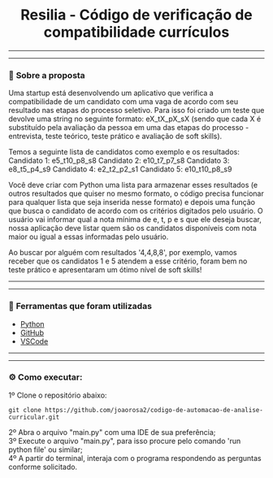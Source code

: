<h1 align="center">Resilia - Código de verificação de compatibilidade currículos </h1>

--------
--------

### 📌 <strong>Sobre a proposta</strong>
Uma startup está desenvolvendo um aplicativo que verifica a compatibilidade de um candidato com uma vaga de acordo com seu resultado nas etapas do processo seletivo. Para isso foi criado um teste que devolve uma string no seguinte formato: eX_tX_pX_sX (sendo que cada X é substituído pela avaliação da pessoa em uma das etapas do processo - entrevista, teste teórico, teste prático e avaliação de soft skills).

Temos a seguinte lista de candidatos como exemplo e os resultados:
Candidato 1: e5_t10_p8_s8
Candidato 2: e10_t7_p7_s8
Candidato 3: e8_t5_p4_s9
Candidato 4: e2_t2_p2_s1
Candidato 5: e10_t10_p8_s9

Você deve criar com Python uma lista para armazenar esses resultados (e outros resultados que quiser no mesmo formato, o código precisa funcionar para qualquer lista que seja inserida nesse formato) e depois uma função que busca o candidato de acordo com os critérios digitados pelo usuário. O usuário vai informar qual a nota mínima de e, t, p e s que ele deseja buscar, nossa aplicação deve listar quem são os candidatos disponíveis com nota maior ou igual a essas informadas pelo usuário.

Ao buscar por alguém com resultados '4,4,8,8', por exemplo, vamos receber que os candidatos 1 e 5 atendem a esse critério, foram bem no teste prático e apresentaram um ótimo nível de soft skills!

--------
--------

### 🧰 <strong>Ferramentas que foram utilizadas </strong>

- [Python](https://www.python.org/)
- [GitHub](https://github.com/)
- [VSCode](https://code.visualstudio.com/)

--------
--------

### :gear: <strong>Como executar:</strong>
1º Clone o repositório abaixo:
```shell
git clone https://github.com/joaorosa2/codigo-de-automacao-de-analise-curricular.git
```
2º Abra o arquivo "main.py" com uma IDE de sua preferência; <br/>
3º Execute o arquivo "main.py", para isso procure pelo comando 'run python file' ou similar; <br/>
4º A partir do terminal, interaja com o programa respondendo as perguntas conforme solicitado.<br/>
